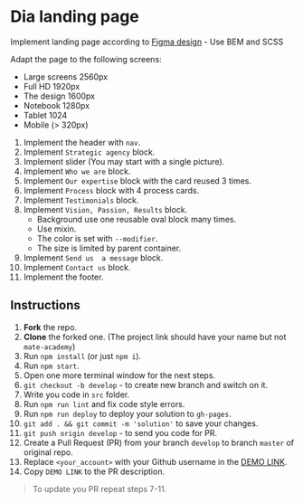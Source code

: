# Dia landing page
Implement landing page according to [Figma design](https://www.figma.com/file/7qwsWggv9BAxMi2VPhBuPr/Air-(formerly-Dia)?node-id=9138%3A35) - Use BEM and SCSS

Adapt the page to the following screens:
- Large screens 2560px
- Full HD 1920px
- The design 1600px
- Notebook 1280px
- Tablet 1024
- Mobile (> 320px)

1. Implement the header with `nav`.
1. Implement `Strategic agency` block.
1. Implement slider (You may start with a single picture).
1. Implement `Who we are` block.
1. Implement `Our expertise` block with the card reused 3 times.
1. Implement `Process` block with 4 process cards.
1. Implement `Testimonials` block.
1. Implement `Vision, Passion, Results` block.
    - Background use one reusable oval block many times.
    - Use mixin.
    - The color is set with `--modifier`.
    - The size is limited by parent container.
1. Implement `Send us  a message` block.
1. Implement `Contact us` block.
1. Implement the footer.

## Instructions
1. **Fork** the repo.
2. **Clone** the forked one. (The project link should have your name but not `mate-academy`)
3. Run `npm install` (or just `npm i`).
4. Run `npm start`.
5. Open one more terminal window for the next steps.
6. `git checkout -b develop` - to create new branch and switch on it.
7. Write you code in `src` folder.
8. Run `npm run lint` and fix code style errors.
9. Run `npm run deploy` to deploy your solution to `gh-pages`.
10. `git add . && git commit -m 'solution'` to save your changes.
11. `git push origin develop` - to send you code for PR.
12. Create a Pull Request (PR) from your branch `develop` to branch `master` of original repo.
13. Replace `<your_account>` with your Github username in the
  [DEMO LINK](https://<your_account>.github.io/layout_dia/).
14. Copy `DEMO LINK` to the PR description.

> To update you PR repeat steps 7-11.
